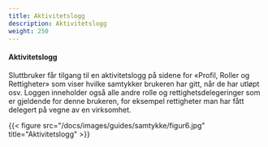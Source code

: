```yaml
---
title: Aktivitetslogg
description: Aktivitetslogg 
weight: 250
---
```


#### Aktivitetslogg

Sluttbruker får tilgang til en aktivitetslogg på sidene for «Profil, Roller og Rettigheter» som viser hvilke samtykker brukeren har gitt, når
de har utløpt osv. Loggen inneholder også alle andre rolle og rettighetsdelegeringer som er gjeldende for denne brukeren, for eksempel
rettigheter man har fått delegert på vegne av en virksomhet.  

{{< figure src="/docs/images/guides/samtykke/figur6.jpg" title="Aktivitetslogg" >}}